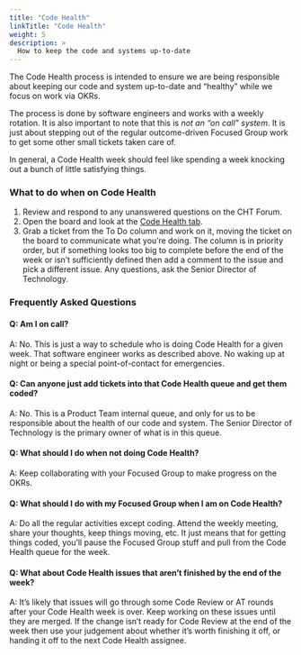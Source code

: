 ```yaml
---
title: "Code Health"
linkTitle: "Code Health"
weight: 5
description: >
  How to keep the code and systems up-to-date
---
```


The Code Health process is intended to ensure we are being responsible about keeping our code and system up-to-date and “healthy” while we focus on work via OKRs.

The process is done by software engineers and works with a weekly rotation. It is also important to note that this is *not an “on call” system*. It is just about stepping out of the regular outcome-driven Focused Group work to get some other small tickets taken care of.

In general, a Code Health week should feel like spending a week knocking out a bunch of little satisfying things.

### What to do when on Code Health

1. Review and respond to any unanswered questions on the CHT Forum.
2. Open the board and look at the [Code Health tab](https://github.com/orgs/medic/projects/134/views/4).
3. Grab a ticket from the To Do column and work on it, moving the ticket on the board to communicate what you’re doing. The column is in priority order, but if something looks too big to complete before the end of the week or isn’t sufficiently defined then add a comment to the issue and pick a different issue. Any questions, ask the Senior Director of Technology. 

### Frequently Asked Questions

#### Q: Am I on call?

A: No. This is just a way to schedule who is doing Code Health for a given week. That software engineer works as described above. No waking up at night or being a special point-of-contact for emergencies.

#### Q: Can anyone just add tickets into that Code Health queue and get them coded?
A: No. This is a Product Team internal queue, and only for us to be responsible about the health of our code and system. The Senior Director of Technology is the primary owner of what is in this queue.

#### Q: What should I do when not doing Code Health?
A: Keep collaborating with your Focused Group to make progress on the OKRs.

#### Q: What should I do with my Focused Group when I am on Code Health?
A: Do all the regular activities except coding. Attend the weekly meeting, share your thoughts, keep things moving, etc. It just means that for getting things coded, you’ll pause the Focused Group stuff and pull from the Code Health queue for the week.

#### Q: What about Code Health issues that aren’t finished by the end of the week?
A: It’s likely that issues will go through some Code Review or AT rounds after your Code Health week is over. Keep working on these issues until they are merged. If the change isn’t ready for Code Review at the end of the week then use your judgement about whether it’s worth finishing it off, or handing it off to the next Code Health assignee.